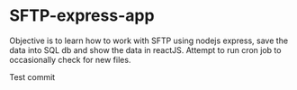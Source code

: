 # SFTP-express-app

Objective is to learn how to work with SFTP using nodejs express, save the data into SQL db and show the data in reactJS. Attempt to run cron job to occasionally check for new files.

Test commit
